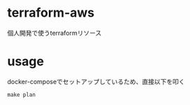 # terraform-aws

個人開発で使うterraformリソース  

# usage

docker-composeでセットアップしているため、直接以下を叩く

```
make plan
```